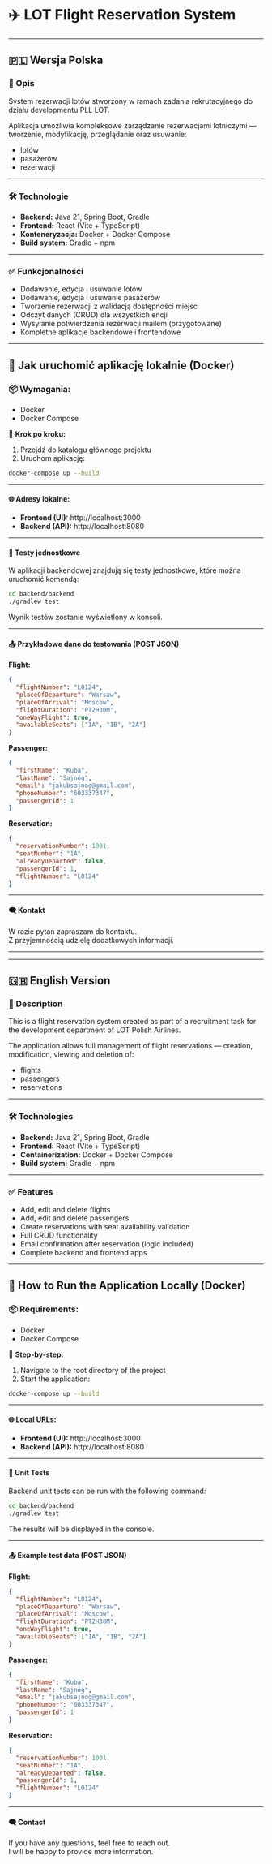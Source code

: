 # ✈️ LOT Flight Reservation System

---

## 🇵🇱 Wersja Polska

### 🧠 Opis

System rezerwacji lotów stworzony w ramach zadania rekrutacyjnego do działu developmentu PLL LOT.

Aplikacja umożliwia kompleksowe zarządzanie rezerwacjami lotniczymi — tworzenie, modyfikację, przeglądanie oraz usuwanie:

- lotów
- pasażerów
- rezerwacji

---

### 🛠 Technologie

- **Backend:** Java 21, Spring Boot, Gradle
- **Frontend:** React (Vite + TypeScript)
- **Konteneryzacja:** Docker + Docker Compose
- **Build system:** Gradle + npm

---

### ✅ Funkcjonalności

- Dodawanie, edycja i usuwanie lotów
- Dodawanie, edycja i usuwanie pasażerów
- Tworzenie rezerwacji z walidacją dostępności miejsc
- Odczyt danych (CRUD) dla wszystkich encji
- Wysyłanie potwierdzenia rezerwacji mailem (przygotowane)
- Kompletne aplikacje backendowe i frontendowe

---

## 🚀 Jak uruchomić aplikację lokalnie (Docker)

### 📦 Wymagania:
- Docker
- Docker Compose

🧰 **Krok po kroku:**

1. Przejdź do katalogu głównego projektu
2. Uruchom aplikację:

```bash
docker-compose up --build
```

---

#### 🌐 Adresy lokalne:

- **Frontend (UI):** http://localhost:3000  
- **Backend (API):** http://localhost:8080

---

#### 🧪 Testy jednostkowe

W aplikacji backendowej znajdują się testy jednostkowe, które można uruchomić komendą:

```bash
cd backend/backend
./gradlew test
```

Wynik testów zostanie wyświetlony w konsoli.

---

#### 📤 Przykładowe dane do testowania (POST JSON)

**Flight:**

```json
{
  "flightNumber": "LO124",
  "placeOfDeparture": "Warsaw",
  "placeOfArrival": "Moscow",
  "flightDuration": "PT2H30M",
  "oneWayFlight": true,
  "availableSeats": ["1A", "1B", "2A"]
}
```

**Passenger:**

```json
{
  "firstName": "Kuba",
  "lastName": "Sajnóg",
  "email": "jakubsajnog@gmail.com",
  "phoneNumber": "603337347",
  "passengerId": 1
}
```

**Reservation:**

```json
{
  "reservationNumber": 1001,
  "seatNumber": "1A",
  "alreadyDeparted": false,
  "passengerId": 1,
  "flightNumber": "LO124"
}
```

---

#### 🗨️ Kontakt

W razie pytań zapraszam do kontaktu.  
Z przyjemnością udzielę dodatkowych informacji.

---

---

## 🇬🇧 English Version

### 🧠 Description

This is a flight reservation system created as part of a recruitment task for the development department of LOT Polish Airlines.

The application allows full management of flight reservations — creation, modification, viewing and deletion of:

- flights  
- passengers  
- reservations  

---

### 🛠 Technologies

- **Backend:** Java 21, Spring Boot, Gradle  
- **Frontend:** React (Vite + TypeScript)  
- **Containerization:** Docker + Docker Compose  
- **Build system:** Gradle + npm  

---

### ✅ Features

- Add, edit and delete flights  
- Add, edit and delete passengers  
- Create reservations with seat availability validation  
- Full CRUD functionality  
- Email confirmation after reservation (logic included)  
- Complete backend and frontend apps

---

## 🚀 How to Run the Application Locally (Docker)

### 📦 Requirements:
- Docker
- Docker Compose

🧰 **Step-by-step:**

1. Navigate to the root directory of the project
2. Start the application:

```bash
docker-compose up --build

```

---

#### 🌐 Local URLs:

- **Frontend (UI):** http://localhost:3000  
- **Backend (API):** http://localhost:8080

---

#### 🧪 Unit Tests

Backend unit tests can be run with the following command:

```bash
cd backend/backend
./gradlew test
```

The results will be displayed in the console.

---

#### 📤 Example test data (POST JSON)

**Flight:**

```json
{
  "flightNumber": "LO124",
  "placeOfDeparture": "Warsaw",
  "placeOfArrival": "Moscow",
  "flightDuration": "PT2H30M",
  "oneWayFlight": true,
  "availableSeats": ["1A", "1B", "2A"]
}
```

**Passenger:**

```json
{
  "firstName": "Kuba",
  "lastName": "Sajnóg",
  "email": "jakubsajnog@gmail.com",
  "phoneNumber": "603337347",
  "passengerId": 1
}
```

**Reservation:**

```json
{
  "reservationNumber": 1001,
  "seatNumber": "1A",
  "alreadyDeparted": false,
  "passengerId": 1,
  "flightNumber": "LO124"
}
```

---

#### 🗨️ Contact

If you have any questions, feel free to reach out.  
I will be happy to provide more information.
